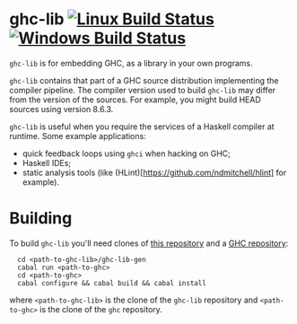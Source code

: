 # ghc-lib [![Linux Build Status](https://img.shields.io/travis/digital-asset/ghc-lib/master.svg?label=Linux%20%26%20Mac%20builds)](https://travis-ci.org/digital-asset/ghc-lib)  [![Windows Build Status](https://img.shields.io/appveyor/ci/shayne-fletcher-da/ghc-lib/master.svg?label=Windows%20build)](https://ci.appveyor.com/project/shayne-fletcher-da/ghc-lib)

`ghc-lib` is for embedding GHC, as a library in your own programs.

`ghc-lib` contains that part of a GHC source distribution implementing the compiler pipeline. The compiler version used to build `ghc-lib` may differ from the version of the sources. For example, you might build HEAD sources using version 8.6.3.

`ghc-lib` is useful when you require the services of a Haskell compiler at runtime. Some example applications:
  - quick feedback loops using `ghci` when hacking on GHC;
  - Haskell IDEs;
  - static analysis tools (like (HLint)[https://github.com/ndmitchell/hlint] for example).

# Building

To build `ghc-lib` you'll need clones of [this repository](git@github.com:digital-asset/ghc-lib.git) and a [GHC repository](git://git.haskell.org/ghc.git):
```
  cd <path-to-ghc-lib>/ghc-lib-gen
  cabal run <path-to-ghc>
  cd <path-to-ghc>
  cabal configure && cabal build && cabal install
```
where `<path-to-ghc-lib>` is the clone of the `ghc-lib` repository and `<path-to-ghc>` is the clone of the `ghc` repository.
